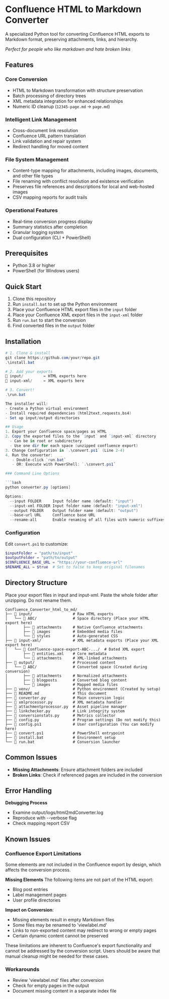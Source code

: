 # Confluence HTML to Markdown Converter
A specialized Python tool for converting Confluence HTML exports to Markdown format, preserving attachments, links, and hierarchy.

*Perfect for people who like markdown and hate broken links*


## Features

### Core Conversion
- HTML to Markdown transformation with structure preservation
- Batch processing of directory trees
- XML metadata integration for enhanced relationships
- Numeric ID cleanup (`12345-page.md` → `page.md`)

### Intelligent Link Management
- Cross-document link resolution
- Confluence URL pattern translation
- Link validation and repair system
- Redirect handling for moved content

### File System Management
- Content-type mapping for attachments, including images, documents, and other file types
- File renaming with conflict resolution and existence verification
- Preserves file references and descriptions for local and web-hosted images
- CSV mapping reports for audit trails

### Operational Features
- Real-time conversion progress display
- Summary statistics after completion
- Granular logging system
- Dual configuration (CLI + PowerShell)


## Prerequisites
- Python 3.8 or higher
- PowerShell (for Windows users)


## Quick Start
1. Clone this repository
2. Run `install.bat` to set up the Python environment
3. Place your Confluence HTML export files in the `input` folder
4. Place your Confluence XML export files in the `input-xml` folder
5. Run `run.bat` to start the conversion
6. Find converted files in the `output` folder


## Installation
```powershell
# 1. Clone & install
git clone https://github.com/your/repo.git
.\install.bat

# 2. Add your exports
📂 input/         ← HTML exports here
📂 input-xml/     ← XML exports here

# 3. Convert!
.\run.bat

The installer will:
- Create a Python virtual environment
- Install required dependencies (html2text,requests,bs4)
- Set up input/output directories

## Usage
1. Export your Confluence space/pages as HTML
2. Copy the exported files to the `input` and `input-xml` directory 
  - Can be in root or subdirectory
  - Use one dir for each space (unzipped confluence export)
3. Change Configuration in `.\convert.ps1` (Line 2-4)
4. Run the converter:
   - Double-click `run.bat`
   - OR: Execute with PowerShell: `.\convert.ps1`

### Command Line Options

```bash
python converter.py [options]

Options:
  --input FOLDER     Input folder name (default: "input")
  --input-xml FOLDER Input folder name (default: "input-xml")
  --output FOLDER    Output folder name (default: "output")
  --base-url URL     Confluence base URL
  --rename-all       Enable renaming of all files with numeric suffixes
```

### Configuration

Edit `convert.ps1` to customize:
```powershell
$inputFolder = "path/to/input"
$outputFolder = "path/to/output"
$CONFLUENCE_BASE_URL = "https://your-confluence-url"
$RENAME_ALL = $true  # Set to false to keep original filenames
```


## Directory Structure

Place your export files in input and input-xml. 
Paste the whole folder after unzipping. Do not rename them.

```plaintext
Confluence_Converter_html_to_md/
├── 📁 input/                  # Raw HTML exports
│   └── 📁 ABC/                # Space directory (Place your HTML export here)
│       ├── 📁 attachments     # Native Confluence attachments
│       ├── 📁 images          # Embedded media files
│       └── 📁 styles          # Auto-generated CSS
├── 📁 input-xml/              # XML metadata exports (Place your XML export here)
│   └── 📁 Confluence-space-export-ABC-.../  # Dated XML export
│       ├── 📄 entities.xml    # Core metadata
│       └── 📁 attachments     # XML-linked attachments
├── 📁 output/                 # Processed content
│   └── 📁 ABC/                # Converted space (Created during conversion)
│       ├── 📁 attachments     # Normalized attachments
│       ├── 📁 blogposts       # Converted blog content
│       └── 📁 images          # Mapped media files
├── 📁 venv/                   # Python environment (Created by setup)
├── 📄 README.md               # This document
├── 📄 converter.py            # Main conversion logic
├── 📄 xmlprocessor.py         # XML metadata handler
├── 📄 attachmentprocessor.py  # Asset pipeline manager
├── 📄 linkchecker.py          # Link integrity system
├── 📄 conversionstats.py      # Metrics collector
├── 📄 config.py               # Program settings (Do not modify this)
├── 📄 config.ps1              # User configuration (You can modify here)
├── 📄 convert.ps1             # PowerShell entrypoint
├── 📄 install.bat             # Environment setup
└── 📄 run.bat                 # Conversion launcher
```

## Common Issues
- **Missing Attachments**: Ensure attachment folders are included
- **Broken Links**: Check if referenced pages are included in the conversion


## Error Handling

**Debugging Process**
  - Examine output/logs/html2mdConverter.log
  - Reproduce with --verbose flag
  - Check mapping report CSV


## Known Issues

### Confluence Export Limitations
Some elements are not included in the Confluence export by design, which affects the conversion process.

**Missing Elements**
The following items are not part of the HTML export:
  - Blog post entries
  - Label management pages
  - User profile directories

**Impact on Conversion**:
  - Missing elements result in empty Markdown files
  - Some files may be renamed to 'viewlabel.md'
  - Links to non-exported content may redirect to wrong or empty pages
  - Certain dynamic content cannot be preserved

These limitations are inherent to Confluence's export functionality and cannot be addressed by the conversion script. 
Users should be aware that manual cleanup might be needed for these cases.

### Workarounds
- Review 'viewlabel.md' files after conversion
- Check for empty pages in the output
- Document missing content in a separate index file
